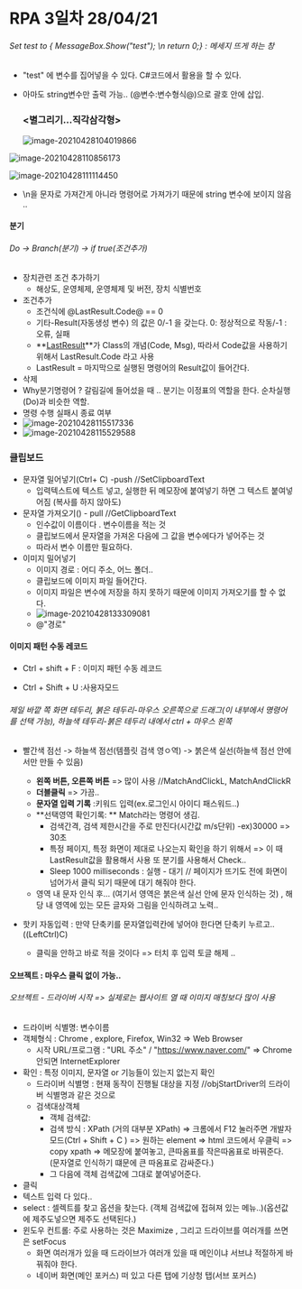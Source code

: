 # RPA 3일차 28/04/21

###### Set test to {	MessageBox.Show("test"); \n return 0;} :  메세지 뜨게 하는 창

- "test" 에 변수를 집어넣을 수 있다. C#코드에서 활용을 할 수 있다.

- 아마도 string변수만 출력 가능.. (@변수:변수형식@)으로 괄호 안에 삽입. 

  ### <별그리기...직각삼각형>

  ![image-20210428104019866](C:\Users\User\AppData\Roaming\Typora\typora-user-images\image-20210428104019866.png)

![image-20210428110856173](C:\Users\User\AppData\Roaming\Typora\typora-user-images\image-20210428110856173.png)

![image-20210428111114450](C:\Users\User\AppData\Roaming\Typora\typora-user-images\image-20210428111114450.png)

- \n을 문자로 가져간게 아니라 명령어로 가져가기 때문에 string 변수에 보이지 않음 .. 

#### 분기

###### Do -> Branch(분기) -> if true(조건추가)

- 장치관련 조건 추가하기
  - 해상도, 운영체제, 운영체제 및 버전, 장치 식별번호
- 조건추가
  - 조건식에 @LastResult.Code@ == 0
  - 기타-Result(자동생성 변수) 의 값은 0/-1 을 갖는다. 0: 정상적으로 작동/-1 : 오류, 실패
  - **<u>LastResult</u>**가 Class의 개념(Code, Msg), 따라서 Code값을 사용하기 위해서 LastResult.Code 라고 사용
  - LastResult = 마지막으로 실행된 명령어의 Result값이 들어간다.
- 삭제
- Why분기명령어 ? 갈림길에 들어섰을 때 .. 분기는 이정표의 역할을 한다. 순차실행(Do)과 비슷한 역할.
- 명령 수행 실패시 종료 여부
- ![image-20210428115517336](C:\Users\User\AppData\Roaming\Typora\typora-user-images\image-20210428115517336.png)
- ![image-20210428115529588](C:\Users\User\AppData\Roaming\Typora\typora-user-images\image-20210428115529588.png)

### 클립보드

- 문자열 밀어넣기(Ctrl+ C) -push //SetClipboardText
  - 입력텍스트에 텍스트 넣고, 실행한 뒤 메모장에 붙여넣기 하면 그 텍스트 붙여넣어짐 (복사를 하지 않아도)
- 문자열 가져오기() - pull //GetClipboardText
  - 인수값이 이름이다 . 변수이름을 적는 것 
  - 클립보드에서 문자열을 가져온 다음에 그 값을 변수에다가 넣어주는 것
  - 따라서 변수 이름만 필요하다.
- 이미지 밀어넣기
  - 이미지 경로 : 어디 주소, 어느 폴더..
  - 클립보드에 이미지 파일 들어간다.
  - 이미지 파일은 변수에 저장을 하지 못하기 때문에 이미지 가져오기를 할 수 없다.
  - ![image-20210428133309081](C:\Users\User\AppData\Roaming\Typora\typora-user-images\image-20210428133309081.png)
  - @"경로"

#### 이미지 패턴 수동 레코드

- Ctrl + shift + F : 이미지 패턴 수동 레코드

- Ctrl + Shift + U :사용자모드

###### 제일 바깥 쪽 화면 테두리, 붉은 테두리-마우스 오른쪽으로 드래그(이 내부에서 명령어를 선택 가능), 하늘색 테두리-붉은 테두리 내에서 ctrl + 마우스 왼쪽 

- 빨간색 점선 -> 하늘색 점선(템플릿 검색 영ㅇ역) -> 붉은색 실선(하늘색 점선 안에서만 만들 수 있음)
  - **왼쪽 버튼, 오른쪽 버튼** => 많이 사용 //MatchAndClickL, MatchAndClickR
  - **더블클릭** => 가끔..
  - **문자열 입력 기록** :키워드 입력(ex.로그인시 아이디 패스워드..)
  - **선택영역 확인기록: ** Match라는 명령어 생김.
    - 검색간격, 검색 제한시간을 주로 만진다(시간값 m/s단위) -ex)30000 => 30초
    - 특정 페이지, 특정 화면이 제대로 나오는지 확인을 하기 위해서 => 이 때 LastResult값을 활용해서 사용 또 분기를 사용해서 Check..
    - Sleep 1000 milliseconds : 실행 - 대기 // 페이지가 뜨기도 전에 화면이 넘어가서 클릭 되기 때문에 대기 해줘야 한다.
  - 영역 내 문자 인식 후... (여기서 영역은 붉은색 실선 안에 문자 인식하는 것) , 해당 내 영역에 있는 모든 글자와 그림을 인식하려고 노력..

- 핫키 자동입력 : 만약 단축키를 문자열입력칸에 넣어야 한다면 단축키 누르고.. ((LeftCtrl)C)
  - 클릭을 안하고 바로 적을 것이다 => 터치 후 입력 토글 해제 ..

#### 오브젝트 : 마우스 클릭 없이 가능..

###### 오브젝트 - 드라이버 시작 => 실제로는 웹사이트 열 때 이미지 매칭보다 많이 사용

- 드라이버 식별명: 변수이름
- 객체형식 : Chrome , explore, Firefox, Win32 => Web Browser
  - 시작 URL/프로그램 : "URL  주소" / "https://www.naver.com/" => Chrome 안되면 InternetExplorer
- 확인 : 특정 이미지, 문자열 or 기능들이 있는지 없는지 확인
  - 드라이버 식별명 : 현재 동작이 진행될 대상을 지정 //objStartDriver의 드라이버 식별명과 같은 것으로
  - 검색대상객체 
    - 객체 검색값: 
    - 검색 방식 : XPath (거의 대부분 XPath) => 크롬에서 F12 눌러주면 개발자모드(Ctrl + Shift + C ) => 원하는 element => html 코드에서 우클릭 => copy xpath => 메모장에 붙여놓고, 큰따옴표를 작은따옴표로 바꿔준다.(문자열로 인식하기 떄문에 큰 따옴표로 감싸준다.) 
    - 그 다음에 객체 검색값에 그대로 붙여넣어준다.
- 클릭
- 텍스트 입력 다 있다..
- select : 셀렉트를 찾고 옵션을 찾는다. (객체 검색값에 접혀져 있는 메뉴..)(옵션값에 제주도넣으면 제주도 선택된다.)
- 윈도우 컨트롤: 주로 사용하는 것은 Maximize , 그리고 드라이브를 여러개를 쓰면은 setFocus
  - 화면 여러개가 있을 때 드라이브가 여러개 있을 때 메인이냐 서브냐 적절하게 바꿔줘야 한다.
  - 네이버 화면(메인 포커스) 떠 있고 다른 탭에 기상청 탭(서브 포커스)